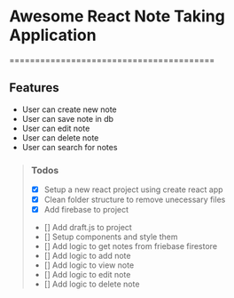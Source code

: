 # Awesome React Note Taking Application
========================================
## Features 
- User can create new note
- User can save note in db
- User can edit note
- User can delete note
- User can search for notes

> ### Todos
> - [x] Setup a new react project using create react app
> - [x] Clean folder structure to remove unecessary files
> - [x] Add firebase to project
> - [] Add draft.js to project
> - [] Setup components and style them
> - [] Add logic to get notes from friebase firestore
> - [] Add logic to add note 
> - [] Add logic to view note
> - [] Add logic to edit note 
> - [] Add logic to delete note 
